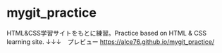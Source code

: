 # mygit_practice
HTML&amp;CSS学習サイトをもとに練習。Practice based on HTML &amp; CSS learning site.
↓↓↓　プレビュー
https://alce76.github.io/mygit_practice/
